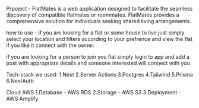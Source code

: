 Prpoject -  FlatMates is a web application designed to facilitate the seamless discovery of compatible flatmates or roommates.
FlatMates provides a comprehensive solution for individuals seeking shared living arrangements.

how to use - if you are looking for a flat or some house to live just simply select your location and filters according to your prefrence and view the flat if you like it connect with the owner.

if you are looking for a person to join you flat simply login to app and add a post with appropriate details and someone interested will connect with you

Tech-stack we used:
 1.Next 
 2.Server Actions
 3.Postgres
 4.Tailwind
 5.Prisma
 6.NextAuth

Cloud AWS
 1.Database  - AWS RDS
 2.Storage - AWS S3
 3.Deployment - AWS Amplify

 
